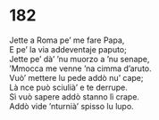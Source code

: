 # 182
  
Jette a Roma pe’ me fare Papa,  
E pe’ la via addeventaje paputo;  
Jette pe’ dà’ ’nu muorzo a ’nu senape,  
’Mmocca me venne ’na cimma d’aruto.  
Vuò’ mettere lu pede addò nu’ cape;  
Là nce può sciulià’ e te derrupe.  
Sì vuò sapere addò stanno lì crape.  
Addò vide ’nturnià’ spisso lu lupo.
